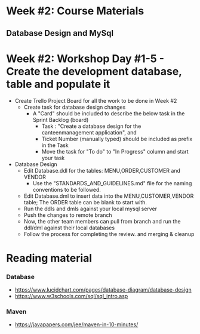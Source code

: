 # Week #2: Course Materials

##  Database Design and MySql

# Week #2: Workshop Day #1-5 - Create the development database, table and populate it
  * Create Trello  Project Board for all the work to be done in Week #2 
    * Create  task for database design changes  
       * A "Card" should  be included to describe the below task in the Sprint Backlog (board) 
          * Task : "Create a database design for the canteenmanagement application", and 
          * Ticket Number (manually typed) should be included as prefix in the Task           
          * Move the task for "To do" to "In Progress" column and start your task  
  * Database Design
     * Edit Database.ddl for the tables: MENU,ORDER,CUSTOMER and VENDOR
        * Use the "STANDARDS_AND_GUIDELINES.md" file for the naming conventions to be followed.
     * Edit Database.dml to insert data into the MENU,CUSTOMER,VENDOR table; The ORDER table can be blank to start with.
     * Run the ddls and dmls against your local mysql server
     * Push the changes to remote branch
     * Now, the other team members can pull from branch and run the ddl/dml against their local databases
     * Follow the process for completing the review. and merging & cleanup
         
# Reading material
  
### Database
  * https://www.lucidchart.com/pages/database-diagram/database-design
  * https://www.w3schools.com/sql/sql_intro.asp
  
### Maven
  * https://javapapers.com/jee/maven-in-10-minutes/




  
